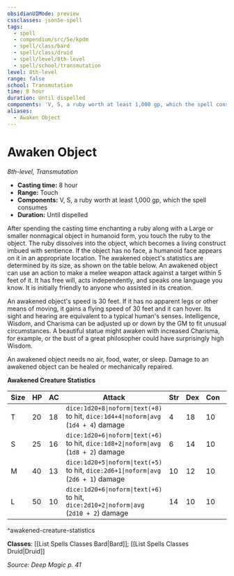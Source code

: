 ```yaml
---
obsidianUIMode: preview
cssclasses: json5e-spell
tags:
  - spell
  - compendium/src/5e/kpdm
  - spell/class/bard
  - spell/class/druid
  - spell/level/8th-level
  - spell/school/transmutation
level: 8th-level
range: false
school: Transmutation
time: 8 hour
duration: Until dispelled
components: 'V, S, a ruby worth at least 1,000 gp, which the spell consumes'
aliases:
  - Awaken Object
---
```

# Awaken Object
*8th-level, Transmutation*  

- **Casting time:** 8 hour
- **Range:** Touch
- **Components:** V, S, a ruby worth at least 1,000 gp, which the spell consumes
- **Duration:** Until dispelled

After spending the casting time enchanting a ruby along with a Large or smaller nonmagical object in humanoid form, you touch the ruby to the object. The ruby dissolves into the object, which becomes a living construct imbued with sentience. If the object has no face, a humanoid face appears on it in an appropriate location. The awakened object's statistics are determined by its size, as shown on the table below. An awakened object can use an action to make a melee weapon attack against a target within 5 feet of it. It has free will, acts independently, and speaks one language you know. It is initially friendly to anyone who assisted in its creation.

An awakened object's speed is 30 feet. If it has no apparent legs or other means of moving, it gains a flying speed of 30 feet and it can hover. Its sight and hearing are equivalent to a typical human's senses. Intelligence, Wisdom, and Charisma can be adjusted up or down by the GM to fit unusual circumstances. A beautiful statue might awaken with increased Charisma, for example, or the bust of a great philosopher could have surprisingly high Wisdom.

An awakened object needs no air, food, water, or sleep. Damage to an awakened object can be healed or mechanically repaired.

**Awakened Creature Statistics**

| Size | HP | AC | Attack | Str | Dex | Con | Int | Wis | Cha |
|------|----|----|--------|-----|-----|-----|-----|-----|-----|
| T | 20 | 18 | `dice:1d20+8\|noform\|text(+8)` to hit, `dice:1d4+4\|noform\|avg` (`1d4 + 4`) damage | 4 | 18 | 10 | `dice:2d6\|noform\|avg` (`2d6`) | `dice:2d6\|noform\|avg` (`2d6`) | `dice:2d6\|noform\|avg` (`2d6`) |
| S | 25 | 16 | `dice:1d20+6\|noform\|text(+6)` to hit, `dice:1d8+2\|noform\|avg` (`1d8 + 2`) damage | 6 | 14 | 10 | `dice:3d6\|noform\|avg` (`3d6`) | `dice:2d6\|noform\|avg` (`2d6`) | `dice:2d6\|noform\|avg` (`2d6`) |
| M | 40 | 13 | `dice:1d20+5\|noform\|text(+5)` to hit, `dice:2d6+1\|noform\|avg` (`2d6 + 1`) damage | 10 | 12 | 10 | `dice:3d6\|noform\|avg` (`3d6`) | `dice:3d6\|noform\|avg` (`3d6`) | `dice:2d6\|noform\|avg` (`2d6`) |
| L | 50 | 10 | `dice:1d20+6\|noform\|text(+6)` to hit, `dice:2d10+2\|noform\|avg` (`2d10 + 2`) damage | 14 | 10 | 10 | `dice:3d6\|noform\|avg` (`3d6`) | `dice:3d6\|noform\|avg` (`3d6`) | `dice:2d6+2\|noform\|avg` (`2d6 + 2`) |
^awakened-creature-statistics

**Classes**: [[List Spells Classes Bard\|Bard]]; [[List Spells Classes Druid\|Druid]]

*Source: Deep Magic p. 41*
